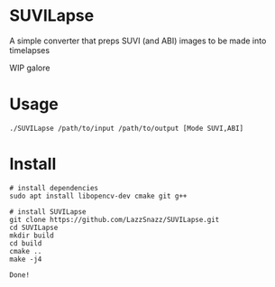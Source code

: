 # SUVILapse
A simple converter that preps SUVI (and ABI) images to be made into timelapses

WIP galore
# Usage
```
./SUVILapse /path/to/input /path/to/output [Mode SUVI,ABI]
```
# Install

```
# install dependencies
sudo apt install libopencv-dev cmake git g++

# install SUVILapse
git clone https://github.com/LazzSnazz/SUVILapse.git
cd SUVILapse
mkdir build
cd build
cmake ..
make -j4

Done!
```

